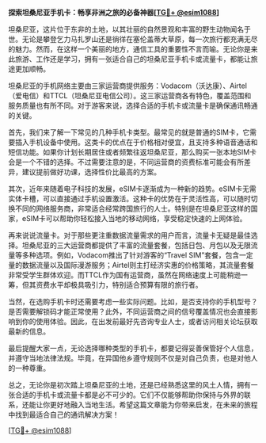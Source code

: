 **探索坦桑尼亚手机卡：畅享非洲之旅的必备神器[[TG💪+ @esim1088](https://t.me/s/esim1088)]**

坦桑尼亚，这片位于东非的土地，以其壮丽的自然景观和丰富的野生动物闻名于世。无论是攀登乞力马扎罗山还是徜徉在塞伦盖蒂大草原，每一次旅行都充满无尽的魅力。然而，在这样一个美丽的地方，通信工具的重要性不言而喻。无论你是来此旅游、工作还是学习，拥有一张适合自己的坦桑尼亚手机卡或流量卡，都能让旅途更加顺畅。

坦桑尼亚的手机网络主要由三家运营商提供服务：Vodacom（沃达康）、Airtel（爱电信）和TTCL（坦桑尼亚电信公司）。这三家运营商各有特色，覆盖范围和服务质量也有所不同。对于游客来说，选择合适的手机卡或流量卡是确保通讯畅通的关键。

首先，我们来了解一下常见的几种手机卡类型。最常见的就是普通的SIM卡，它需要插入手机设备中使用。这类卡的优点在于价格相对便宜，且支持多种语音通话和短信功能。如果你计划长期居住或者频繁往返坦桑尼亚，那么购买一张本地SIM卡会是一个不错的选择。不过需要注意的是，不同运营商的资费标准可能会有所差异，建议提前做好功课，选择性价比最高的方案。

其次，近年来随着电子科技的发展，eSIM卡逐渐成为一种新的趋势。eSIM卡无需实体卡槽，可以直接通过手机设置激活。这种卡的优势在于灵活性高，可以随时切换不同的网络服务商，非常适合经常跨国旅行的人士。特别是在坦桑尼亚这样的国家，eSIM卡可以帮助你轻松接入当地的移动网络，享受稳定快速的上网体验。

再来说说流量卡。对于那些更注重数据流量需求的用户而言，流量卡无疑是最佳选择。坦桑尼亚的三大运营商都提供了丰富的流量套餐，包括日包、月包以及无限流量等多种选项。例如，Vodacom推出了针对游客的“Travel SIM”套餐，包含一定量的数据流量以及国际漫游服务；Airtel则主打经济实惠的价格策略，其流量套餐非常受学生群体欢迎。而TTCL作为国有运营商，虽然在网络速度上可能稍逊一筹，但其资费水平却极具吸引力，特别适合预算有限的旅行者。

当然，在选购手机卡时还需要考虑一些实际问题。比如，是否支持你的手机型号？是否需要解锁码才能正常使用？此外，不同运营商之间的信号覆盖情况也会直接影响到你的使用体验。因此，在出发前最好先咨询专业人士，或者访问相关论坛获取最新的信息。

最后提醒大家一点，无论选择哪种类型的手机卡，都要记得妥善保管好个人信息，并遵守当地法律法规。毕竟，在异国他乡遵守规则不仅是对自己负责，也是对他人的一种尊重。

总之，无论你是初次踏上坦桑尼亚的土地，还是已经熟悉这里的风土人情，拥有一张合适的手机卡或流量卡都是必不可少的。它们不仅能够帮助你保持与外界的联系，还能让你更好地融入当地生活。希望这篇文章能为你带来启发，在未来的旅程中找到最适合自己的通讯解决方案！

[[TG💪+ @esim1088](https://t.me/s/esim1088)]